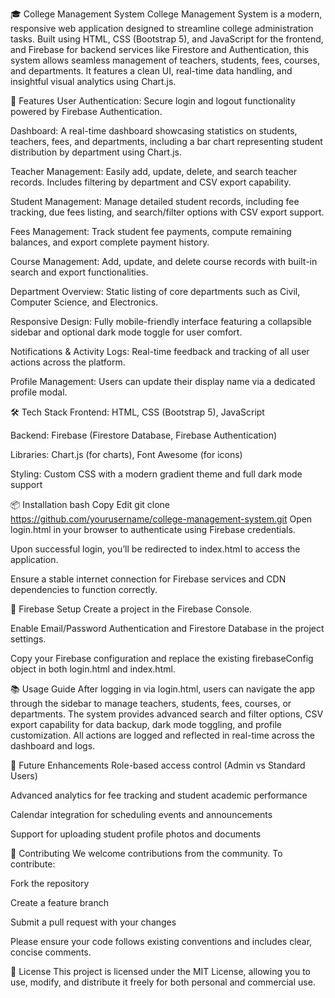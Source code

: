 🎓 College Management System
College Management System is a modern, responsive web application designed to streamline college administration tasks. Built using HTML, CSS (Bootstrap 5), and JavaScript for the frontend, and Firebase for backend services like Firestore and Authentication, this system allows seamless management of teachers, students, fees, courses, and departments. It features a clean UI, real-time data handling, and insightful visual analytics using Chart.js.

🚀 Features
User Authentication: Secure login and logout functionality powered by Firebase Authentication.

Dashboard: A real-time dashboard showcasing statistics on students, teachers, fees, and departments, including a bar chart representing student distribution by department using Chart.js.

Teacher Management: Easily add, update, delete, and search teacher records. Includes filtering by department and CSV export capability.

Student Management: Manage detailed student records, including fee tracking, due fees listing, and search/filter options with CSV export support.

Fees Management: Track student fee payments, compute remaining balances, and export complete payment history.

Course Management: Add, update, and delete course records with built-in search and export functionalities.

Department Overview: Static listing of core departments such as Civil, Computer Science, and Electronics.

Responsive Design: Fully mobile-friendly interface featuring a collapsible sidebar and optional dark mode toggle for user comfort.

Notifications & Activity Logs: Real-time feedback and tracking of all user actions across the platform.

Profile Management: Users can update their display name via a dedicated profile modal.

🛠 Tech Stack
Frontend: HTML, CSS (Bootstrap 5), JavaScript

Backend: Firebase (Firestore Database, Firebase Authentication)

Libraries: Chart.js (for charts), Font Awesome (for icons)

Styling: Custom CSS with a modern gradient theme and full dark mode support

📦 Installation
bash
Copy
Edit
git clone https://github.com/yourusername/college-management-system.git
Open login.html in your browser to authenticate using Firebase credentials.

Upon successful login, you’ll be redirected to index.html to access the application.

Ensure a stable internet connection for Firebase services and CDN dependencies to function correctly.

🔧 Firebase Setup
Create a project in the Firebase Console.

Enable Email/Password Authentication and Firestore Database in the project settings.

Copy your Firebase configuration and replace the existing firebaseConfig object in both login.html and index.html.

📚 Usage Guide
After logging in via login.html, users can navigate the app through the sidebar to manage teachers, students, fees, courses, or departments. The system provides advanced search and filter options, CSV export capability for data backup, dark mode toggling, and profile customization. All actions are logged and reflected in real-time across the dashboard and logs.

🔮 Future Enhancements
Role-based access control (Admin vs Standard Users)

Advanced analytics for fee tracking and student academic performance

Calendar integration for scheduling events and announcements

Support for uploading student profile photos and documents

🤝 Contributing
We welcome contributions from the community. To contribute:

Fork the repository

Create a feature branch

Submit a pull request with your changes

Please ensure your code follows existing conventions and includes clear, concise comments.

📄 License
This project is licensed under the MIT License, allowing you to use, modify, and distribute it freely for both personal and commercial use.

